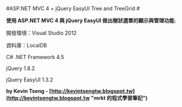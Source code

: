 #ASP.NET MVC 4 + jQuery EasyUI Tree and TreeGrid #


**使用 ASP.NET MVC 4 與 jQuery EasyUI 做出樹狀選單的顯示與管理功能.**

開發環境：Visual Studio 2012


資料庫：LocalDB

C# .NET Framework 4.5

jQuery 1.8.2

jQuery EasyUI 1.3.2



**by Kevin Tseng - [http://kevintsengtw.blogspot.tw](http://kevintsengtw.blogspot.tw "mrkt 的程式學習筆記")**
